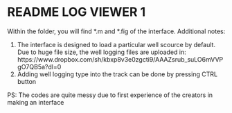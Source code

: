 # README LOG VIEWER 1

Within the folder, you will find *.m and *.fig of the interface.
Additional notes:
<ol>
<li> The interface is designed to load a particular well scource by default. Due to huge file size, the well logging files are uploaded in: https://www.dropbox.com/sh/kbxp8v3e0zgcti9/AAAZsrub_suLO6mVVPgO7QB5a?dl=0 </li>
<li> Adding well logging type into the track can be done by pressing CTRL button </li> </ol>

PS: The codes are quite messy due to first experience of the creators in making an interface
